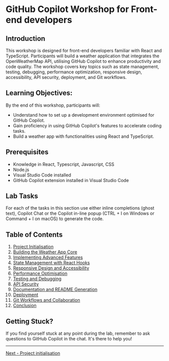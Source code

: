 # GitHub Copilot Workshop for Front-end developers

## Introduction
This workshop is designed for front-end developers familiar with React and TypeScript. Participants will build a weather application that integrates the OpenWeatherMap API, utilising GitHub Copilot to enhance productivity and code quality. The workshop covers key topics such as state management, testing, debugging, performance optimization, responsive design, accessibility, API security, deployment, and Git workflows.


## Learning Objectives:
By the end of this workshop, participants will:

- Understand how to set up a development environment optimised for GitHub Copilot.
- Gain proficiency in using GitHub Copilot's features to accelerate coding tasks.
- Build a weather app with functionalities using React and TypeScript.

## Prerequisites
- Knowledge in React, Typescript, Javascript, CSS
- Node.js
- Visual Studio Code installed
- GitHub Copilot extension installed in Visual Studio Code

## Lab Tasks
For each of the tasks in this section use either inline completions (ghost text), Copilot Chat or the Copilot in-line popup (CTRL + I on Windows or Command + I on macOS) to generate the code. 

## Table of Contents
1.  [Project Initialisation](01-project-initialisation.md)
2.  [Building the Weather App Core](02-building-the-weather-app-core.md)
3.  [Implementing Advanced Features](03-implementing-advanced-features.md)
4.  [State Management with React Hooks](04-state-management-with-react-hooks.md)
5.  [Responsive Design and Accessibility](05-responsive-design-and-accessibility.md)
6.  [Performance Optimisation](06-performance-optimisation.md)
7.  [Testing and Debugging](07-testing-and-debugging.md)
8.  [API Security](08-api-security.md)
9.  [Documentation and README Generation](09-documentation-and-readme-generation.md)
10. [Deployment](10-deployment.md)
11. [Git Workflows and Collaboration](11-git-workflows-and-collaboration.md)
12. [Conclusion](12-conclusion.md)

## Getting Stuck?

If you find yourself stuck at any point during the lab, remember to ask questions to GitHub Copilot in the chat. It's there to help you!

---------------
[Next - Project initialisation](./01-project-initialisation.md)